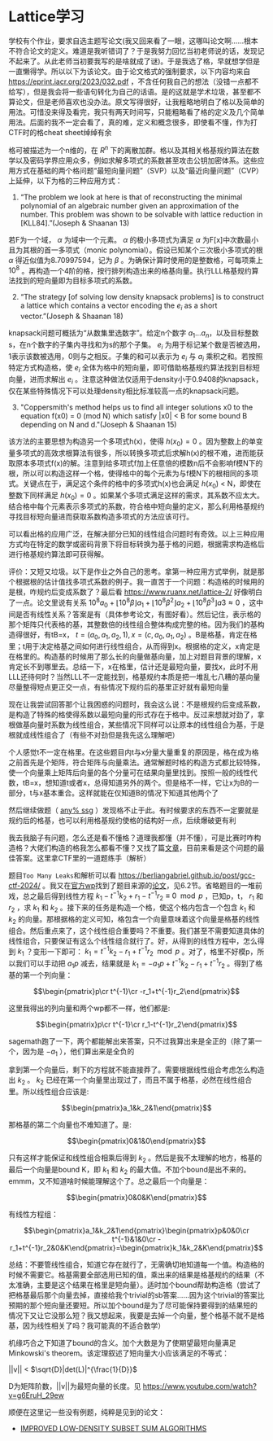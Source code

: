 # Lattice学习

学校有个作业，要求自选主题写论文(我又回来看了一眼，这哪叫论文啊……根本不符合论文的定义。难道是我听错词了？于是我努力回忆当初老师说的话，发现记不起来了。从此老师当初要我写的是啥就成了谜)。于是我选了格，早就想学但是一直懒得学。所以以下为该论文。由于论文格式的强制要求，以下内容均来自 https://eprint.iacr.org/2023/032.pdf ，不含任何我自己的想法（没错一点都不给写），但是我会将一些语句转化为自己的话语。是的这就是学术垃圾，甚至都不算论文，但是老师喜欢也没办法。原文写得很好，让我粗略地明白了格以及简单的用法。可惜没来得及看完，我只有两天时间写，只能粗略看了格的定义及几个简单用法。后面的我不一定会看了，真的难，定义和概念很多，即使看不懂，作为打CTF时的格cheat sheet绰绰有余

格可被描述为一个n维的，在 $R^n$ 下的离散加群。格以及其相关格基规约算法在数学以及密码学界应用众多，例如求解多项式的系数甚至攻击公钥加密体系。这些应用方式在基础的两个格问题“最短向量问题”（SVP）以及“最近向量问题”（CVP）上延伸，以下为格的三种应用方式：

1. “The problem we look at here is that of reconstructing the minimal polynomial of an algebraic number given an approximation of the number. This problem was shown to be solvable with lattice reduction in [KLL84].”(Joseph & Shaanan 13)

若F为一个域， $\alpha$ 为域中一个元素。 $\alpha$ 的极小多项式为满足 $\alpha$ 为F[x]中次数最小且为其根的首一多项式（monic polynomial）。假设已知某个三次极小多项式的根 $\alpha$ 得近似值为8.70997594，记为 $\beta$ 。为确保计算时使用的是整数格，可每项乘上 $10^8$ 。再构造一个4阶的格，按行排列构造出来的格基向量。执行LLL格基规约算法找到的短向量即为目标多项式的系数。

2. “The strategy [of solving low density knapsack problems] is to construct a lattice which contains a vector encoding the $e_i$ as a short vector.”(Joseph & Shaanan 18)

knapsack问题可概括为“从数集里选数字”。给定n个数字 $a_1...a_n$，以及目标整数s，在n个数字的子集内寻找和为s的那个子集。 $e_i$ 为用于标记某个数是否被选用，1表示该数被选用，0则与之相反。子集的和可以表示为 $e_i$ 与 $a_i$ 乘积之和。若按照特定方式构造格，使 $e_i$ 全体为格中的短向量，即可借助格基规约算法找到目标短向量，进而求解出 $e_i$ 。注意这种做法仅适用于density小于0.9408的knapsack，仅在某些特殊情况下可以处理density相比标准较高一点的knapsack问题。

3. "Coppersmith's method helps us to find all integer solutions x0 to the equation f(x0) = 0 (mod N) which satisfy |x0| < B for some bound B depending on N and d."(Joseph & Shaanan 15)

该方法的主要思想为构造另一个多项式h(x)，使得 $h(x_0)=0$ 。因为整数上的单变量多项式的高效求根算法有很多，所以转换多项式后求解h(x)的根不难，进而能获取原本多项式f(x)的解。注意到给多项式f加上任意倍的模数n后不会影响f模N下的根，所以可以构造这样一个格，使得格中的每个元素为与f模N下的根相同的多项式。关键点在于，满足这个条件的格中的多项式h(x)也会满足 $h(x_0)$ < N，即使在整数下同样满足 $h(x_0)=0$ 。如果某个多项式满足这样的需求，其系数不应太大。结合格中每个元素表示多项式的系数，符合格中短向量的定义，那么利用格基规约寻找目标短向量进而获取系数构造多项式的方法应该可行。

可以看出格的应用广泛，在解决部分已知的线性组合问题时有奇效。以上三种应用方式均在特定的数学或密码背景下将目标转换为基于格的问题，根据需求构造格后进行格基规约算法即可获得解。

评价：又短又垃圾。以下是作业之外自己的思考。拿第一种应用方式举例，就是那个根据根的估计值找多项式系数的例子。我一直苦于一个问题：构造格的时候用的是根，咋规约后变成系数了？最后看 https://www.ruanx.net/lattice-2/ 好像明白了一点。论文里说有关系 $10^8a_0 + ⌊10^8\beta⌋a_1 + ⌊10^8\beta^2⌋a_2 + ⌊10^8\beta^3⌋a3\approx 0$ ，这中间是否有线性关系？答案是有（具体参考论文，有图好看）。然后记住，表示格的那个矩阵只代表格的基，其整数倍的线性组合整体构成完整的格。因为我们的基构造得很好，有tB=x， $t=(a_0,a_1,a_2,1),x=(c,a_0,a_1,a_2)$ 。B是格基，肯定在格里；t用于决定格基之间如何进行线性组合，从而得到x。根据格的定义，x肯定是在格里的。构造基的时候用了那么长的向量做基向量，加上对题目背景的理解，x肯定长不到哪里去。总结一下，x在格里，估计还是最短向量，要找x，此时不用LLL还待何时？当然LLL不一定能找到，格基规约本质是把一堆乱七八糟的基向量尽量整得短点更正交一点，有些情况下规约后的基里正好就有最短向量

现在让我尝试回答那个让我困惑的问题时，我会这么说：不是根规约后变成系数，是构造了特殊的格使得系数以最短向量的形式存在于格中。反过来想就对劲了，拿根做基向量时系数为线性组合，某些情况下同样可以让原本的线性组合为基，于是根就成线性组合了（有些不对劲但是我先这么理解吧）

个人感觉t不一定在格里。在这些题目内t与x分量大量重复的原因是，格在成为格之前首先是个矩阵，符合矩阵与向量乘法。通常解题时格的构造方式都比较特殊，使一个向量乘上矩阵后向量的各个分量可在结果向量里找到。按照一般的线性代数，tB=x，想知道t或者x，总得知道另外的两个。但是格不一样，它让x为B的一部分，t与x基本重合。这样就能在仅知道B的情况下知道其他两个了

然后继续做题（ [any% ssg](https://github.com/AVDestroyer/CTF-Writeups/tree/main/lactf2024/any-percent-ssg) ）发现格不止于此。有时候要求的东西不一定要就是规约后的格基，也可以利用格基规约使格的结构好一点，后续爆破更有利

我去我脑子有问题，怎么还是看不懂格？道理我都懂（并不懂），可是比赛时咋构造格？大佬们构造的格我怎么都看不懂？又找了篇[文章](https://tover.xyz/p/LLL-attack-equation/#%E6%A0%BC%E6%94%BB%E5%87%BB%E5%BA%94%E7%94%A8)，目前来看是这个问题的最佳答案。这里拿CTF里的一道题练手（解析）

题目`Too Many Leaks`和解析可以看 https://berliangabriel.github.io/post/gcc-ctf-2024/ 。我又在[官方wp](https://github.com/GCC-ENSIBS/GCC-CTF-2024/tree/main/Crypto/Too_many_leaks)找到了题目来源的[论文](https://eprint.iacr.org/2020/1506.pdf)，见6.2节。省略题目的一堆前戏，总之最后得到线性方程 $k_1 − t^{−1}k_2 + r_1 − t^{−1}r_2\equiv 0 \mod p$ ，已知p，t， $r_1$ 和 $r_2$ ，求 $k_1$ 和 $k_2$ 。接下来的任务是构造一个格，使这个格内包含一个包含 $k_1$ 和 $k_2$ 的向量。那根据格的定义可知，格包含一个向量意味着这个向量是格基的线性组合。然后重点来了，这个线性组合重要吗？不重要。我们甚至不需要知道具体的线性组合，只要保证有这么个线性组合就行了。好，从得到的线性方程中，怎么得到 $k_1$ ？变形一下即可： $k_1=t^{-1}k_2-r_1+t^{-1}r_2\mod p$ 。对了，格里不好模p，所以我们可以手动把 $a_1p$ 减去，结果就是 $k_1=-a_1p+t^{-1}k_2-r_1+t^{-1}r_2$ 。得到了格基的第一个列向量：

$$\begin{pmatrix}p\cr t^{-1}\cr -r_1+t^{-1}r_2\end{pmatrix}$$

这里我得出的列向量和两个wp都不一样，他们都是:

$$\begin{pmatrix}p\cr t^{-1}\cr r_1-t^{-1}r_2\end{pmatrix}$$

sagemath跑了一下，两个都能解出来答案，只不过我算出来是全正的（除了第一个，因为是 $-a_1$ ），他们算出来是全负的

拿到第一个向量后，剩下的方程就不能直接莽了。需要根据线性组合考虑怎么构造出 $k_2$ 。 $k_2$ 已经在第一个向量里出现过了，而且不属于格基，必然在线性组合里。所以线性组合应该是:

$$\begin{pmatrix}a_1&k_2&1\end{pmatrix}$$

那格基的第二个向量也不难知道了。是:

$$\begin{pmatrix}0&1&0\end{pmatrix}$$

只有这样才能保证和线性组合相乘后得到 $k_2$ 。然后是我不太理解的地方，格基的最后一个向量是bound K，即 $k_1$ 和 $k_2$ 的最大值。不加个bound是出不来的。emmm，又不知道啥时候能理解这个了。总之最后一个向量是：

$$\begin{pmatrix}0&0&K\end{pmatrix}$$

有线性方程组：

$$\begin{pmatrix}a_1&k_2&1\end{pmatrix}\begin{pmatrix}p&0&0\cr t^{-1}&1&0\cr -r_1+t^{-1}r_2&0&K\end{pmatrix}=\begin{pmatrix}k_1&k_2&K\end{pmatrix}$$

总结：不要管线性组合，知道它存在就行了，无需确切地知道每一个值。构造格的时候不需要它。格基需要全部选用已知的值，乘出来的结果是格基规约的结果（不太准确，主要是这个结果在格里是短向量）。适时加个bound帮助构造格（尝试了把格基最后那个向量去掉，直接给我个trivial的sb答案……因为这个trivial的答案比预期的那个短向量还要短。所以加个bound是为了尽可能保持要得到的结果短的情况下又让它没那么短？我又想起来，我要是去掉一个向量，整个格基不就不是格基，因为线性相关了吗？我可能真的不适合数学）

机缘巧合之下知道了bound的含义。加个大数是为了使期望最短向量满足Minkowski's theorem。该定理叙述了短向量大小应该满足的不等式：

||v|| < $\sqrt{D}|det(L)|^{\frac{1}{D}}$

D为矩阵阶数，||v||为最短向量的长度。见 https://www.youtube.com/watch?v=g6EruH_29ew

顺便在这里记一些没有例题，纯粹是见到的论文：
- [IMPROVED LOW-DENSITY SUBSET SUM ALGORITHMS](https://www.di.ens.fr/~fouque/ens-rennes/sac-LLL.pdf)